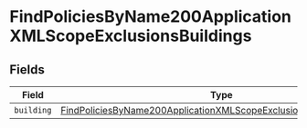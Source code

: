 # FindPoliciesByName200ApplicationXMLScopeExclusionsBuildings


## Fields

| Field                                                                                                                                                                 | Type                                                                                                                                                                  | Required                                                                                                                                                              | Description                                                                                                                                                           |
| --------------------------------------------------------------------------------------------------------------------------------------------------------------------- | --------------------------------------------------------------------------------------------------------------------------------------------------------------------- | --------------------------------------------------------------------------------------------------------------------------------------------------------------------- | --------------------------------------------------------------------------------------------------------------------------------------------------------------------- |
| `building`                                                                                                                                                            | [FindPoliciesByName200ApplicationXMLScopeExclusionsBuildingsBuilding](../../models/operations/findpoliciesbyname200applicationxmlscopeexclusionsbuildingsbuilding.md) | :heavy_minus_sign:                                                                                                                                                    | N/A                                                                                                                                                                   |